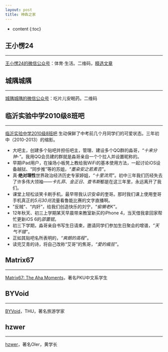 ```yaml
---
layout: post
title: 神犇之家
---
```


* content
{:toc}


 <script defer src="/styles/js/qrcode.js"></script> 


## 王小愣24
***
[王小愣24的微信公众号](http://weixin.sogou.com/weixin?type=1&s_from=input&query=gh_4da7eb434f20&ie=utf8&_sug_=n&_sug_type_=&w=01019900&sut=13754&sst0=1502804917206&lkt=4%2C1502804906185%2C1502804917074)：体育·生活。<a id="wang">二维码</a>，[精选文章](/pages/wangxiaoleng)


## 城隅城隅
***
[城隅城隅的微信公众号](http://weixin.sogou.com/weixin?type=1&s_from=input&query=%E5%9F%8E%E9%9A%85%E5%9F%8E%E9%9A%85&ie=utf8&_sug_=n&_sug_type_=)：吃片儿安眠药。<a id="chengyu">二维码</a>

## 临沂实验中学2010级8班吧
***
[临沂实验中学2010级8班吧](http://tieba.baidu.com/f?kw=%E4%B8%B4%E6%B2%82%E5%AE%9E%E9%AA%8C%E4%B8%AD%E5%AD%A62010%E7%BA%A78%E7%8F%AD)
生动保鲜了中考前几个月同学们的可爱状态。三年初中（2010-2013）的缩影。
* 大吧主，创建多个贴吧并担任吧主，管理、建设多个QQ群的淼哥，*“十来分钟-”*。我用QQ会员建的群就是淼哥亲自一个个拉人并设置昵称的。
* 早期iPad用户，在操场小板凳上教给我WiFi的基本使用方法，一起讨论iOS设备越狱、“同步推”等的苏姐，*“墨染安之若素否”*。
* 真·**绝对理性**世界政治经济历史专家婷姐，*“十里流荒”*。初中三年我们历经失去了许多伟大领袖——*卡扎菲*、*金正日*、*查韦斯*都是在这三年里，永远离开了我们。
* 课堂上轻松谈笑卡刷手机，最早带我认识安卓的奎哥。那时我们课上使用奎哥手机真正的*5元30兆*流量看鲁能比赛的文字直播啊。
* "反贼"、“内奸”，给我们创造快乐的刘宁，*“偷懒老K”*。
* 12年秋天、初三上学期某天早晨带来教室新买的iPhone 4，当天借我拿回家帮忙更新iOS 6的*邵蕾锟*。
* 初三下学期，淼哥亲自书写生日请柬，邀请同学们参加生日聚会的增谱，*“天气不错”*。
* 正如其贴吧名所表明的，*“爽朗的高程”*。
* 读完艾青的诗，将自己改称“艾哥”的焦哥，*“愛的瘋狅”*。

## Matrix67
***
[Matrix67: The Aha Moments](http://www.matrix67.com/blog/)，著名PKU中文系学生

## BYVoid
***
[BYVoid](https://www.byvoid.com/)，THU，著名旅游学家

## hzwer
***
[hzwer](http://hzwer.com/)，著名OIer，黄学长






<script>
console.log('heh2');
</script>